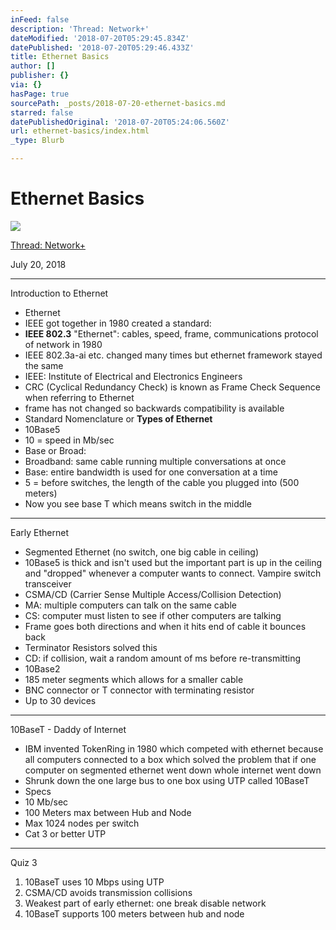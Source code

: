 ```yaml
---
inFeed: false
description: 'Thread: Network+'
dateModified: '2018-07-20T05:29:45.834Z'
datePublished: '2018-07-20T05:29:46.433Z'
title: Ethernet Basics
author: []
publisher: {}
via: {}
hasPage: true
sourcePath: _posts/2018-07-20-ethernet-basics.md
starred: false
datePublishedOriginal: '2018-07-20T05:24:06.560Z'
url: ethernet-basics/index.html
_type: Blurb

---
```

# Ethernet Basics
![](https://the-grid-user-content.s3-us-west-2.amazonaws.com/03469e00-52c5-42c5-994d-3090058706fc.jpg)

[Thread: Network+][0]

July 20, 2018

---

Introduction to Ethernet

* Ethernet
* IEEE got together in 1980 created a standard:
* **IEEE 802.3** "Ethernet": cables, speed, frame, communications protocol of network in 1980
* IEEE 802.3a-ai etc. changed many times but ethernet framework stayed the same
* IEEE: Institute of Electrical and Electronics Engineers
* CRC (Cyclical Redundancy Check) is known as Frame Check Sequence when referring to Ethernet
* frame has not changed so backwards compatibility is available
* Standard Nomenclature or **Types of Ethernet**
* 10Base5
* 10 = speed in Mb/sec
* Base or Broad:
* Broadband: same cable running multiple conversations at once
* Base: entire bandwidth is used for one conversation at a time
* 5 = before switches, the length of the cable you plugged into (500 meters)
* Now you see base T which means switch in the middle

---

Early Ethernet

* Segmented Ethernet (no switch, one big cable in ceiling)
* 10Base5 is thick and isn't used but the important part is up in the ceiling and "dropped" whenever a computer wants to connect. Vampire switch transceiver
* CSMA/CD (Carrier Sense Multiple Access/Collision Detection)
* MA: multiple computers can talk on the same cable
* CS: computer must listen to see if other computers are talking
* Frame goes both directions and when it hits end of cable it bounces back
* Terminator Resistors solved this
* CD: if collision, wait a random amount of ms before re-transmitting
* 10Base2
* 185 meter segments which allows for a smaller cable
* BNC connector or T connector with terminating resistor
* Up to 30 devices

---

10BaseT - Daddy of Internet

* IBM invented TokenRing in 1980 which competed with ethernet because all computers connected to a box which solved the problem that if one computer on segmented ethernet went down whole internet went down
* Shrunk down the one large bus to one box using UTP called 10BaseT
* Specs
* 10 Mb/sec
* 100 Meters max between Hub and Node
* Max 1024 nodes per switch
* Cat 3 or better UTP

---

Quiz 3

1. 10BaseT uses 10 Mbps using UTP
2. CSMA/CD avoids transmission collisions
3. Weakest part of early ethernet: one break disable network
4. 10BaseT supports 100 meters between hub and node

[0]: http://ryanroe.io/thread-network/